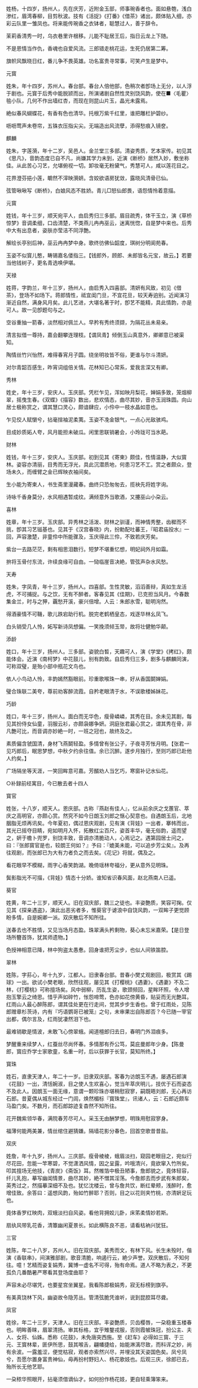 <!-- { "loadSidebar": true } -->
姓杨，十四岁，扬州人，先在庆芳，近附金玉部，师事琬香者也。面如悬匏，浅白渗红，眉湾春柳，目剪秋波。技有《活捉》《打番》《借茶》诸出，颇体贴入细，亦彩云队里一雏凤也。将来能传琬香之衣钵者，聪慧过人，善于辞令。

茉莉香清秀一时，乌衣巷里许根移。儿能不耻居王后，指日云龙上下随。

不是恩情当作仇，香魂也自爱风流。三郎错走桃花运，生死仍居第二筹。

旗帜风飘晓日红，番儿争不畏英雄。功名富贵寻常事，可笑卢生是梦中。

元寳

姓朱，年十四岁，苏州人。春台部。春台人倍他部，色稍次者卽场上无分，以人浮于剧也。元寳于后秀中能脱颕而出，所演诸剧自然性灵别饶风韵，使在■〈毛瞿〉毺小队，几何不作出墙红杏，而现在则昆山片玉，晶光未露焉。

絶似春风蝴蝶花，有香有色也清华。托根万紫千红里，谁把雕栏护碧纱。

呖呖莺声未卷帘，五铢衣压指尖尖。无端造出风流孽，添得愁痕入镜奁。

麒麟

姓朱，字莲漪，年十二岁，吴邑人。金兰堂三多部。清姿秀质，艺本家传。初见其《思凡》，音韵态度已自不凡，尚嫌其学力未到，近演《断桥》居然入妙，敷坐称佳。从此苦心习艺，允堪俯视一切。卸妆毫无粉黛气，秀慧可人，咸以莲花目之。

花界澄芬挹小莲，皭然不滓映漪妍。含姣欲语房犹敛，露晓风清骨已仙。

弦管啾啾写《断桥》，白娘风态不胜娇。青儿□怒仙郎畏，语怨情怜着意描。

元寳

姓钱，年十三岁，顺天宛平人，由启秀归三多部。眉目疏秀，体干玉立，演《草桥惊梦》音调柔细，口齿清楚，不类燕儿冉冉巫云，迷离恍惚，自是梦中来也。后秀中大有出息者，姿肤亦莹洁不同浮艶。

解绘长亭别后神，巫云冉冉梦中身。歌终彷佛仙韶度，琪树分明阆苑春。

玉姿不似寳儿憨，畴锡嘉名偻指三。【钱郎外，顾郎、未郎皆名元宝，故云。】若要当他钱树子，更名青选唤伊堪。

天禄

姓蒋，字韵兰，年十三岁，扬州人，由启秀入四喜部。清妍有风致，初见《借茶》，登场不如场下。蒋郎情性，祗宜闺门旦，不宜花旦，较天寿逈别。近闻演习渐近自然，满身风月矣。此儿艺进，大堪名著于时，卽艺不能精，具此情韵，亦是可人。故一见卽题句与之。

空谷重抽一箭春，淡然相对佩兰人。早矜有秀终须撷，为隔花丛未易亲。

清言拟借一尊持，嘉会翻攀连理枝。【谓凤青】倾倒玉山真意外，卿卿意已被渠知。

陶情丝竹兴怡然，难得春宵月子圆。绕坐明妆皆不俗，更谁与尔斗清妍。

对尔青韶百感生，昨宵词组倍关情。花林知已心常系，爱我言深又有卿。

秀林

姓史，年十三岁，安庆人。玉庆部。凭栏乍见，浑如映月梨花，婵娟多致，笼烟柳翠，摇曳生春。《双蝶》《描容》数出，悲欢情态，曲尽其妙，音亦玉润珠圆。向山居士极称赏之，谓其慧口灵心，颇谙肆应，小伶中一枝水晶如意也。

乍见佼人赋懰兮，拈毫揎袖泥柔荑。玉姿不凂金银气，一点心光敌骇鸡。

目成妙质妬人夸，风月能担未破瓜。闲里思联销暑会，小玲珑可当氷葩。

财林

姓钱，年十三岁，安庆人。玉庆部。初到见其《寄柬》颇佳，性情温静，大似寳林。姿容亦清丽，目秀而无浮光，具此沉潜质地，何患习艺不工。赏之者颇众，登场未久，而缠臂之金已辉映衣袖间矣。

生小能为寄柬人，书生斋里漫藏春。曲终只恐匆匆去，揽袂先将姓字询。

诗咏千香身莫分，水风相遇暂成纹。满倾意外当歌酒，又攓巫山小朶云。

喜林

姓章，年十三岁。玉庆部。异秀林之活泼、财林之驯谨，而神情秀整，齿穉而不挑，卽其习艺镃基也。见其于《汉宫春晓》内，扮勅配吐蕃王，『昭君庙投水』一回，声容激楚，非童伶中所能骤及，玉庆得此三伶，不致若庆芳矣。

紫台一去路茫茫，剩有相思泪数行。短梦不堪重忆想，明妃祠外月如霜。

拚将玉骨付东流，许续良缘可自由。一恸临崖音决絶，管弦声杂水风愁。

天寿

姓朱，字凤青，年十三岁，扬州人。四喜部。生性灵敏，滔滔善辩，真如生龙活虎，不可捕捉。与之饮，无有不醉者。客春见其《佳期》，已克担当风月。今春数集金兰，时与之狎，覊愁开溪，豪兴倍增。人云：朱郎氷雪，聪明洵然。

得酒豪情不可鞿，歌儿跌宕助行机。脱完老鹤栖皇态，戏逐华林幺凤飞。

白头销受几人怜，妬写新诗凤想偏。一笑挽须倾玉斝，故将壮健勉华颠。

添龄

姓口，年十三岁，扬州人。三多部。姿貌白晳，天趣可人，演《学堂》《拷红》，颇能体会。近演《南柯梦》中花鼓儿，别有韵致。自启秀归三多，剧多与麒麟同演，可称双璧，是殆小部中瓶花文鸟也。

依人小鸟动人怜，丰韵嫣然豁眼前。珍重歌喉珠一串，好从香国鬬婵娟。

璧合珠联二美夸，尊前劝客醉流霞。自矜老眼清于水，不误歌楼姊妹花。

巧龄

姓口，年十三岁，扬州人。面白而无华色，瘦骨嶙嶙，其秀在目。余未见其剧，每见其扮侍女仙童，羽服云衫，亦颇袅娜争妍。洞庭张君最心赏之，谓其秀在骨，非凡艶可比，而音调亦妙絶一时，一班之冠也，故终及之。

素质偏含虢国清，身材飞燕鬬轻盈。多情曾有张公子，子夜寻芳怅月明。【张君一见巧郎后，眠思梦想，中秋夕约余往值。余已沉醉。遂步月独行，至则巧郎已赴他人约矣。】

广场隔坐等天涯，一笑回眸意可嘉。芳醑劝人当乞巧，寒窗补记水仙花。

○补録前经寓目，今已散去者十四人

寳官

姓张，十八岁，顺天人。恩庆部。古称『燕赵有佳人』，忆从前余庆之戈蕙官、萃庆之高明官，亦颇心赏。然究不如今日朗玉刘郎之惬心契意也。自遇朗玉后，北地胭脂无烦再讯矣。今年夏初，偶过恩庆观剧，见有演《背娃》一出者，搴帏而出，其光已摇夺目睛，宛如明月入怀，拓散红尘百尺，姿首丰华，毫无俗韵，遥而望之，姸于檐卜兜罗，别饶丰致，音调亦清脆动人，心焉记之。遇第园居士问之，曰：『张郎寳官是也，较朗王何如？』予曰：『媲美未能，可以追步芳尘矣』。及再往观剧，而张郎已为大有力者负之而去矣。《花记》将就，偶及之。

看花眼早不模糊，雨字心香笑韵湖。晚倚瑶林夸福分，更从意外见明珠。

鬓影脂光不可描，《背娃》情态十分娇。谁知省识春风面，赵北燕南人已遥。

葵官

姓黄，年二十三岁，顺天人。旧在双庆部，魏三之徒也。丰姿艶质，笑容可掬。仅见其《探亲遇盗》，演此出恶劣者多，惟葵官于谑浪中自饶风韵，一双眸子更觉顾盼多情，自是婉卿一派。双庆散后不知所往。

送春去也不胜情，又见当场月态盈。珠翠满头矜剩物，葵心未忘米嘉荣。【是日登场所簪首饰，犹其师遗物。】

色授神相意已降，林中狗盗太愚惷。回身谁把芳尘步，也似人间铁笛腔。

翠林

姓陈，字荪心，年十九岁，江都人。旧隶春台部。昔春小樊丈观剧回，极赏其《踢球》一出。欲试小樊老眼，欣然往观，屡见其《打樱桃》《遇妻》，《遇妻》不及二林，《打樱桃》可称擅场矣。风中弱柳，历乱生姿，歌颈频回，星眸环照，令人增抱玉擎云之绮思。惜乎声如碎竹，怅怨啼莺，色亦如花傍黄昏，贴妥而无光艶耳。红雨山人最心醉陈郎，谓其佳处更在行走间，觉其步步生香也。曾于红雨处，见陈郎赠章杉茨诗，内有『巧语鹦哥已被笼』之句，未审果岀自陈郎否？今已随一宰官出都，偶尔言及，红雨犹凄然泪下也。

最难销歇是情波，未敢飞心傍翠蛾。闻道檀郎归去日，春明门外泪痕多。

梦醒重来续梦人，红蚕丝尽尚怀春。多情那有乔公笃，莫庇曼郎年少身。【陈曼郎，寳应乔学士家歌童，名重一时，后以获罪于长官，莫知所终。】

寳珠

姓石，直隶天津人，年二十一岁。旧隶双庆部。客春为访朗玉不遇，屡遇石郎演《花鼓》一出，清恬婉淑，目之使人生欢喜心，觉当年萃庆明儿，技优于石而姿态不及此人。因朗玉一面无缘，意谓一颗珍珠亦堪稍慰寂寥，嗣既晤刘郎，无心再访石郎。昔夏偶从城东经过一门闾，焕然楣标『寳珠堂』，讯诸人，云：石郎近颇车马盈门矣。不数月，而石郎踪迹复杳然不知所往。

花开魏紫领华春，满院春芳尽可人。采玉无由酬梦想，明珠用慰寂寥身。

福薄何能两美兼，情丝绾住避猜嫌。隔墙花影分春色，回首空歌昔昔盐。

双庆

姓詹，年十九岁，扬州人。三庆部。瘦骨棱棱，蛾眉淡扫，窥园老眼目之，宛似行尽花田，忽能一竿寒碧，不觉潇洒风情，因之呈露，吟哦清兴，竟欲窜入竹所矣。叩其擅场无他技，《青炭》《斋饭》耳。然帷箔中极丑陋事，詹郎貌之，竟体轻容，纤儿乳抱，摹写幽闺情景，曲尽其妙，絶不憎其淫荡。今詹郎去而步武有朱郎矣，英秀过之，然描摹深细不及也。犹忆沈楼云，曾与詹共饮，断红晕颊，浅醉时，愈增佳致。余答曰：遥想风韵，殆如竹醉耶？否则，目之以花则夹竹桃，亦清姸足玩也。

竟体香罗红映肉，双蛾淡扫自风姿。看他背拥姣儿卧，床笫柔情妙若斯。

扇纨风带乳花香，清簟幽闲夏景长。如此横陈良不恶，请看枯衲兴犹狂。

三官

姓陈，年二十八岁，苏州人。旧在双庆部。美秀而文，有林下风。长生未殁时，偕演《香联串》，间演雅部剧，歌音清脆，响遏行云，絶少声誉。双庆散后，不知何往。噫！艺精而姿复娟秀，冀博一虚名不可得，殆有命焉。道人不略为表之，不更孤负几番酷暑严寒看其登场度曲耶？

声容未必尽堪凭，也要星宫坐翼星。我看陈郎极娟秀，寂无标榜到旗亭。

有美真饶林下风，幽姿故令隐芳丛。管清弦脆凭谁听，说到昆腔耳尽聋。

凤官

姓徐，年二十三岁，天津人。旧在三庆部。丰姿艶质，贝齿樱唇，一朶稳重玉楼春也。明眸善睐，眉翠清扬。审其标格，宜乎雉鍪戎服，否则霞帔珠冠，扮公主、夫人、女将、仙姝。悉称《花鼓》，未免唐突西施。至《赶车》必得如三寳、于三元、王寳林辈，匪伊所思，鼓其喉舌，翩幡捷给，始能淋漓尽致，而科诨之妙，尚有余波。一露羞涩，便觉枯寂，观者亦索然兴尽，并埋没其天姿国色矣。凤兮凤兮，吾愿尔置身富贵神仙，毋再扮村野妇人、杨花歌妓也。后观三庆，徐郎已去，殆所长无他艺耶。

一朶秾华照眼开，拈毫须借谪仙才。如何扮作杨花妓，更自轻乘簿笨来。

